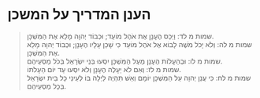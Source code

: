 # הענן המדריך על המשכן

> שמות מ לד: וַיְכַס הֶעָנָן אֶת אֹהֶל מוֹעֵד; וּכְבוֹד יְהוָה מָלֵא אֶת הַמִּשְׁכָּן.  
> שמות מ לה: וְלֹא יָכֹל מֹשֶׁה לָבוֹא אֶל אֹהֶל מוֹעֵד כִּי שָׁכַן עָלָיו הֶעָנָן; וּכְבוֹד יְהוָה מָלֵא אֶת הַמִּשְׁכָּן.  
> שמות מ לו: וּבְהֵעָלוֹת הֶעָנָן מֵעַל הַמִּשְׁכָּן יִסְעוּ בְּנֵי יִשְׂרָאֵל בְּכֹל מַסְעֵיהֶם.  
> שמות מ לז: וְאִם לֹא יֵעָלֶה הֶעָנָן וְלֹא יִסְעוּ עַד יוֹם הֵעָלֹתוֹ.  
> שמות מ לח: כִּי עֲנַן יְהוָה עַל הַמִּשְׁכָּן יוֹמָם וְאֵשׁ תִּהְיֶה לַיְלָה בּוֹ לְעֵינֵי כָל בֵּית יִשְׂרָאֵל בְּכָל מַסְעֵיהֶם.  


